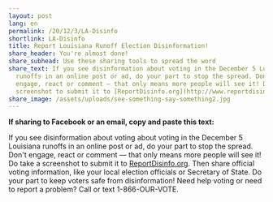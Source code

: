 ```yaml
---
layout: post
lang: en
permalink: /20/12/3/LA-Disinfo
shortlink: LA-Disinfo
title: Report Louisiana Runoff Election Disinformation!
share_header: You're almost done!
share_subhead: Use these sharing tools to spread the word
share_text: If you see disinformation about voting in the December 5 Louisiana
  runoffs in an online post or ad, do your part to stop the spread. Don't
  engage, react or comment — that only means more people will see it! Do take a
  screenshot to submit it to [ReportDisinfo.org](http://www.reportdisinfo.org/).
share_image: /assets/uploads/see-something-say-something2.jpg
---
```

<!--StartFragment-->

**If sharing to Facebook or an email, copy and paste this text:** 

If you see disinformation about voting about voting in the December 5 Louisiana runoffs in an online post or ad, do your part to stop the spread. Don't engage, react or comment — that only means more people will see it! Do take a screenshot to submit it to [ReportDisinfo.org](http://www.reportdisinfo.org/). Then share official voting information, like your local election officials or Secretary of State. Do your part to keep voters safe from disinformation! Need help voting or need to report a problem? Call or text 1-866-OUR-VOTE.

<!--EndFragment-->